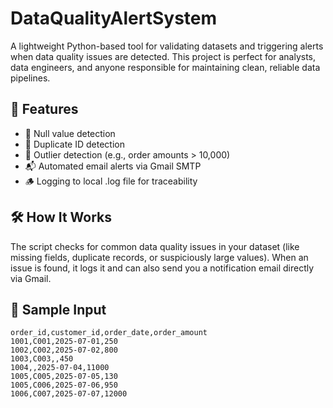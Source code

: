 # DataQualityAlertSystem
A lightweight Python-based tool for validating datasets and triggering alerts when data quality issues are detected. This project is perfect for analysts, data engineers, and anyone responsible for maintaining clean, reliable data pipelines.

## 🚀 Features

- 📛 Null value detection  
- 🔁 Duplicate ID detection  
- 💸 Outlier detection (e.g., order amounts > 10,000)  
- 📬 Automated email alerts via Gmail SMTP  
- 🪵 Logging to local .log file for traceability

## 🛠 How It Works

The script checks for common data quality issues in your dataset (like missing fields, duplicate records, or suspiciously large values). When an issue is found, it logs it and can also send you a notification email directly via Gmail.

## 📂 Sample Input

```csv
order_id,customer_id,order_date,order_amount
1001,C001,2025-07-01,250
1002,C002,2025-07-02,800
1003,C003,,450
1004,,2025-07-04,11000
1005,C005,2025-07-05,130
1005,C006,2025-07-06,950
1006,C007,2025-07-07,12000
